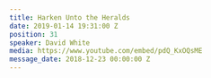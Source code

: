 ```yaml
---
title: Harken Unto the Heralds
date: 2019-01-14 19:31:00 Z
position: 31
speaker: David White
media: https://www.youtube.com/embed/pdQ_KxOQsME
message_date: 2018-12-23 00:00:00 Z
---
```


